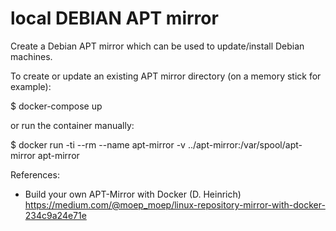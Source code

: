 # local DEBIAN APT mirror

Create a Debian APT mirror which can be used to update/install Debian machines.

To create or update an existing APT mirror directory (on a memory stick for example):

  $ docker-compose up

or run the container manually:

  $ docker run -ti --rm --name apt-mirror -v ../apt-mirror:/var/spool/apt-mirror apt-mirror

References:
- Build your own APT-Mirror with Docker (D. Heinrich) https://medium.com/@moep_moep/linux-repository-mirror-with-docker-234c9a24e71e

